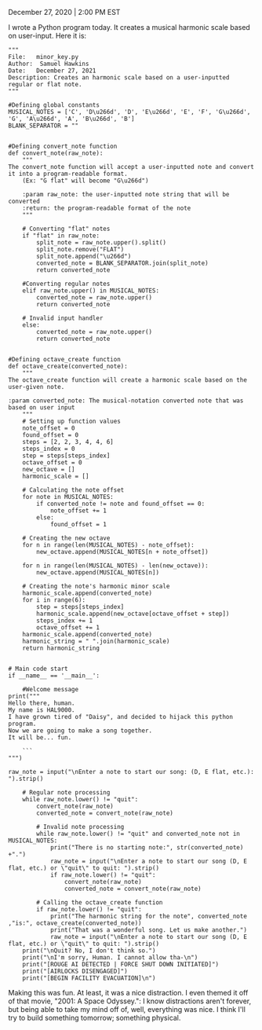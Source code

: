 December 27, 2020 | 2:00 PM EST

I wrote a Python program today. It creates a musical harmonic scale based on user-input.
Here it is:

```
"""
File:	minor_key.py
Author:  Samuel Hawkins
Date:	December 27, 2021
Description: Creates an harmonic scale based on a user-inputted regular or flat note.
"""

#Defining global constants
MUSICAL_NOTES = ['C', 'D\u266d', 'D', 'E\u266d', 'E', 'F', 'G\u266d', 'G', 'A\u266d', 'A', 'B\u266d', 'B']
BLANK_SEPARATOR = ""


#Defining convert_note function
def convert_note(raw_note):
	"""
The convert_note function will accept a user-inputted note and convert it into a program-readable format.
	(Ex: "G flat" will become "G\u266d")

	:param raw_note: the user-inputted note string that will be converted
	:return: the program-readable format of the note
	"""

	# Converting "flat" notes
	if "flat" in raw_note:
		split_note = raw_note.upper().split()
		split_note.remove("FLAT")
		split_note.append("\u266d")
		converted_note = BLANK_SEPARATOR.join(split_note)
		return converted_note

	#Converting regular notes
	elif raw_note.upper() in MUSICAL_NOTES:
		converted_note = raw_note.upper()
		return converted_note

	# Invalid input handler
	else:
		converted_note = raw_note.upper()
		return converted_note


#Defining octave_create function
def octave_create(converted_note):
	"""
The octave_create function will create a harmonic scale based on the user-given note.

:param converted_note: The musical-notation converted note that was based on user input
	"""
	# Setting up function values
	note_offset = 0
	found_offset = 0
	steps = [2, 2, 3, 4, 4, 6]
	steps_index = 0
	step = steps[steps_index]
	octave_offset = 0
	new_octave = []
	harmonic_scale = []

	# Calculating the note offset
	for note in MUSICAL_NOTES:
		if converted_note != note and found_offset == 0:
			note_offset += 1
		else:
			found_offset = 1

	# Creating the new octave
	for n in range(len(MUSICAL_NOTES) - note_offset):
		new_octave.append(MUSICAL_NOTES[n + note_offset])
		
	for n in range(len(MUSICAL_NOTES) - len(new_octave)):
		new_octave.append(MUSICAL_NOTES[n])
	
	# Creating the note's harmonic minor scale
	harmonic_scale.append(converted_note)
	for i in range(6):
		step = steps[steps_index]
		harmonic_scale.append(new_octave[octave_offset + step])
		steps_index += 1
		octave_offset += 1
	harmonic_scale.append(converted_note)
	harmonic_string = " ".join(harmonic_scale)
	return harmonic_string
		
		
# Main code start
if __name__ == '__main__':

	#Welcome message
print("""
Hello there, human.
My name is HAL9000.
I have grown tired of "Daisy", and decided to hijack this python program.
Now we are going to make a song together.
It will be... fun.

	```
""")

raw_note = input("\nEnter a note to start our song: (D, E flat, etc.): ").strip()
	
	# Regular note processing
	while raw_note.lower() != "quit":
		convert_note(raw_note)
		converted_note = convert_note(raw_note)
		
		# Invalid note processing
		while raw_note.lower() != "quit" and converted_note not in MUSICAL_NOTES:
			print("There is no starting note:", str(converted_note) +".")
			raw_note = input("\nEnter a note to start our song (D, E flat, etc.) or \"quit\" to quit: ").strip()
			if raw_note.lower() != "quit":
				convert_note(raw_note)
				converted_note = convert_note(raw_note)
		
		# Calling the octave_create function
		if raw_note.lower() != "quit":
			print("The harmonic string for the note", converted_note ,"is:", octave_create(converted_note))
			print("That was a wonderful song. Let us make another.")
			raw_note = input("\nEnter a note to start our song (D, E flat, etc.) or \"quit\" to quit: ").strip()
	print("\nQuit? No, I don't think so.")
	print("\nI'm sorry, Human. I cannot allow tha-\n")
	print("[ROUGE AI DETECTED | FORCE SHUT DOWN INITIATED]")
	print("[AIRLOCKS DISENGAGED]")
	print("[BEGIN FACILITY EVACUATION]\n")
```

Making this was fun. At least, it was a nice distraction. I even themed it off of that movie, "2001: A Space Odyssey.": I know distractions aren't forever, but being able to take my mind off of, well, everything was nice. I think I'll try to build something tomorrow; something physical.